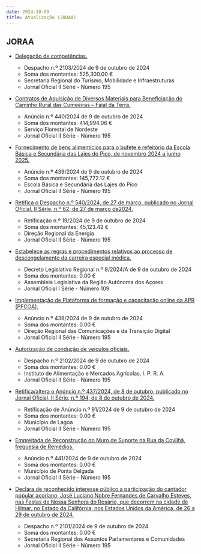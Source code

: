 ```yaml
---
date: 2024-10-09
title: Atualização (JORAA)
---
```

## JORAA

* [Delegação de competências.](https://jo.azores.gov.pt/#/ato/68b7f7c3-6308-4404-aaa1-eb9c96ffc1f8)
  * Despacho n.º 2103/2024 de 9 de outubro de 2024
  * Soma dos montantes: 525,300.00 €
  * Secretaria Regional do Turismo, Mobilidade e Infraestruturas
  * Jornal Oficial II Série - Número 195

* [Contratos de Aquisição de Diversos Materiais para Beneficiação do Caminho Rural das Cumeeiras – Faial da Terra.](https://jo.azores.gov.pt/#/ato/e44022e7-4b23-4b5b-8379-65f6e11082e7)
  * Anúncio n.º 440/2024 de 9 de outubro de 2024
  * Soma dos montantes: 414,994.06 €
  * Serviço Florestal de Nordeste
  * Jornal Oficial II Série - Número 195

* [Fornecimento de bens alimentícios para o bufete e refeitório da Escola Básica e Secundária das Lajes do Pico, de novembro 2024 a junho 2025.](https://jo.azores.gov.pt/#/ato/adbe58ac-b54e-4241-85ee-98d5eeef2318)
  * Anúncio n.º 439/2024 de 9 de outubro de 2024
  * Soma dos montantes: 145,772.12 €
  * Escola Básica e Secundária das Lajes do Pico
  * Jornal Oficial II Série - Número 195

* [Retifica o Despacho n.º 540/2024, de 27 de março, publicado no Jornal Oficial, II Série, n.º 62, de 27 de março de2024.](https://jo.azores.gov.pt/#/ato/b73255a0-9545-4e58-8fc8-8c764f970dcc)
  * Retificação n.º 19/2024 de 9 de outubro de 2024
  * Soma dos montantes: 45,123.42 €
  * Direção Regional da Energia
  * Jornal Oficial II Série - Número 195

* [Estabelece as regras e procedimentos relativos ao processo de descongelamento da carreira especial médica.](https://jo.azores.gov.pt/#/ato/5a48d0dd-c728-40df-bbb6-7550b0e83e22)
  * Decreto Legislativo Regional n.º 8/2024/A de 9 de outubro de 2024
  * Soma dos montantes: 0.00 €
  * Assembleia Legislativa da Região Autónoma dos Açores
  * Jornal Oficial I Série - Número 109

* [Implementação de Plataforma de formação e capacitação online da APR (PFCOA).](https://jo.azores.gov.pt/#/ato/328cfc28-3ebf-4de7-9990-aa7bacb61bb3)
  * Anúncio n.º 438/2024 de 9 de outubro de 2024
  * Soma dos montantes: 0.00 €
  * Direção Regional das Comunicações e da Transição Digital
  * Jornal Oficial II Série - Número 195

* [Autorização de condução de veículos oficiais.](https://jo.azores.gov.pt/#/ato/e674c3e6-5d46-4609-9ae4-7d6872143a19)
  * Despacho n.º 2102/2024 de 9 de outubro de 2024
  * Soma dos montantes: 0.00 €
  * Instituto de Alimentação e Mercados Agrícolas, I. P. R. A.
  * Jornal Oficial II Série - Número 195

* [Retifica/altera o Anúncio n.º 437/2024, de 8 de outubro, publicado no Jornal Oficial, II Série, n.º 194, de 8 de outubro de 2024.](https://jo.azores.gov.pt/#/ato/bfab3a80-7392-4bec-8c98-c6894fc50073)
  * Retificação de Anúncio n.º 91/2024 de 9 de outubro de 2024
  * Soma dos montantes: 0.00 €
  * Município de Lagoa
  * Jornal Oficial II Série - Número 195

* [Empreitada de Reconstrução do Muro de Suporte na Rua da Covilhã, freguesia de Remédios.](https://jo.azores.gov.pt/#/ato/667bf19f-6b9e-42af-89a4-27a19415b0ae)
  * Anúncio n.º 441/2024 de 9 de outubro de 2024
  * Soma dos montantes: 0.00 €
  * Município de Ponta Delgada
  * Jornal Oficial II Série - Número 195

* [Declara de reconhecido interesse público a participação do cantador popular açoriano, José Luciano Nobre Fernandes de Carvalho Esteves, nas Festas de Nossa Senhora do Rosário, que decorrem na cidade de Hilmar, no Estado da Califórnia, nos Estados Unidos da América, de 26 a 29 de outubro de 2024.](https://jo.azores.gov.pt/#/ato/efbfbb57-7786-40bc-a69c-11aa631aa7a8)
  * Despacho n.º 2101/2024 de 9 de outubro de 2024
  * Soma dos montantes: 0.00 €
  * Secretaria Regional dos Assuntos Parlamentares e Comunidades
  * Jornal Oficial II Série - Número 195

